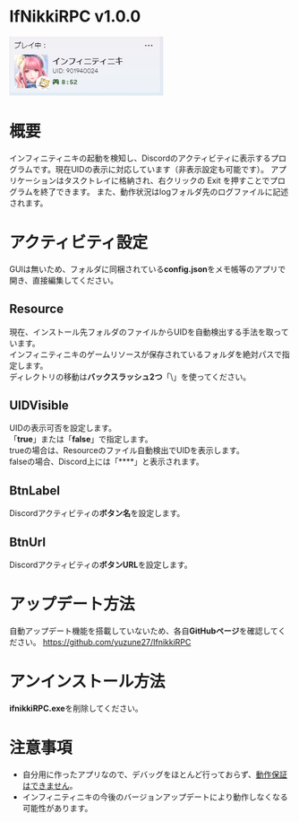 # IfNikkiRPC v1.0.0

![Discord Rich Presence](./img/rpc.PNG)

# 概要
インフィニティニキの起動を検知し、Discordのアクティビティに表示するプログラムです。現在UIDの表示に対応しています（非表示設定も可能です）。
アプリケーションはタスクトレイに格納され、右クリックの Exit を押すことでプログラムを終了できます。
また、動作状況はlogフォルダ先のログファイルに記述されます。

# アクティビティ設定
GUIは無いため、フォルダに同梱されている**config.json**をメモ帳等のアプリで開き、直接編集してください。

## Resource
現在、インストール先フォルダのファイルからUIDを自動検出する手法を取っています。<br>
インフィニティニキのゲームリソースが保存されているフォルダを絶対パスで指定します。<br>
ディレクトリの移動は**バックスラッシュ2つ**「\\」を使ってください。

## UIDVisible
UIDの表示可否を設定します。<br>
「**true**」または「**false**」で指定します。<br>
trueの場合は、Resourceのファイル自動検出でUIDを表示します。<br>
falseの場合、Discord上には「****」と表示されます。

## BtnLabel
Discordアクティビティの**ボタン名**を設定します。

## BtnUrl
Discordアクティビティの**ボタンURL**を設定します。

# アップデート方法
自動アップデート機能を搭載していないため、各自**GitHubページ**を確認してください。
https://github.com/yuzune27/IfnikkiRPC

# アンインストール方法
**ifnikkiRPC.exe**を削除してください。

# 注意事項
* 自分用に作ったアプリなので、デバッグをほとんど行っておらず、<INS>動作保証はできません</INS>。
* インフィニティニキの今後のバージョンアップデートにより動作しなくなる可能性があります。